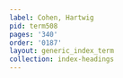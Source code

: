 ```yaml
---
label: Cohen, Hartwig
pid: term508
pages: '340'
order: '0187'
layout: generic_index_term
collection: index-headings
---
```

